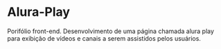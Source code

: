 # Alura-Play
Porifólio front-end. Desenvolvimento de uma página chamada alura play para exibição de vídeos e canais a serem assistidos pelos usuários.
